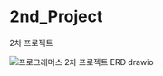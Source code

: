 # 2nd_Project
2차 프로젝트


![프로그래머스 2차 프로젝트 ERD drawio](https://github.com/Programmers-2nd-Project/2nd_Project/assets/166678994/6710bcde-2a83-4e78-b993-4f897ef47a66)
